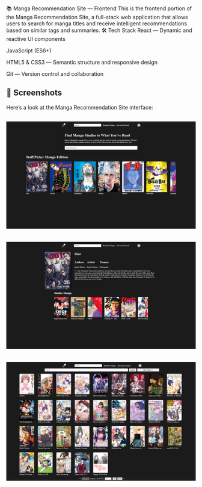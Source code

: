 📚 Manga Recommendation Site — Frontend
This is the frontend portion of the Manga Recommendation Site, a full-stack web application that allows users to search for manga titles and receive intelligent recommendations based on similar tags and summaries.
🛠 Tech Stack
React — Dynamic and reactive UI components

JavaScript (ES6+)

HTML5 & CSS3 — Semantic structure and responsive design

Git — Version control and collaboration
## 📸 Screenshots

Here’s a look at the Manga Recommendation Site interface:

![Home Page](https://raw.githubusercontent.com/DawudOsman/MangaMagnetFrontEnd/refs/heads/main/AppImages/Home%20Page.png)
---
![Manga Page](https://raw.githubusercontent.com/DawudOsman/MangaMagnetFrontEnd/refs/heads/main/AppImages/Manga%20Image.png)
---
![Search Page](https://raw.githubusercontent.com/DawudOsman/MangaMagnetFrontEnd/refs/heads/main/AppImages/Advanced%20Search%20Image.png)
---
